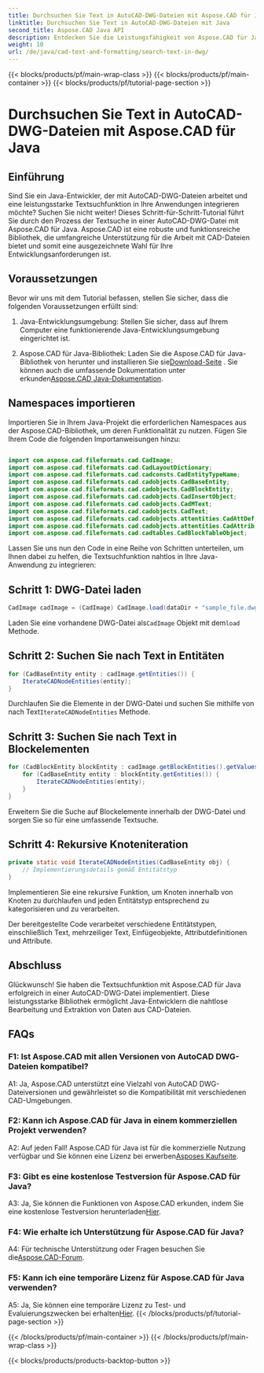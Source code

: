 ```yaml
---
title: Durchsuchen Sie Text in AutoCAD-DWG-Dateien mit Aspose.CAD für Java
linktitle: Durchsuchen Sie Text in AutoCAD-DWG-Dateien mit Java
second_title: Aspose.CAD Java API
description: Entdecken Sie die Leistungsfähigkeit von Aspose.CAD für Java! Suchen Sie effizient nach Text in AutoCAD-DWG-Dateien. Laden Sie die Bibliothek herunter und erweitern Sie Ihre CAD-Anwendung.
weight: 10
url: /de/java/cad-text-and-formatting/search-text-in-dwg/
---
```


{{< blocks/products/pf/main-wrap-class >}}
{{< blocks/products/pf/main-container >}}
{{< blocks/products/pf/tutorial-page-section >}}

# Durchsuchen Sie Text in AutoCAD-DWG-Dateien mit Aspose.CAD für Java

## Einführung

Sind Sie ein Java-Entwickler, der mit AutoCAD-DWG-Dateien arbeitet und eine leistungsstarke Textsuchfunktion in Ihre Anwendungen integrieren möchte? Suchen Sie nicht weiter! Dieses Schritt-für-Schritt-Tutorial führt Sie durch den Prozess der Textsuche in einer AutoCAD-DWG-Datei mit Aspose.CAD für Java. Aspose.CAD ist eine robuste und funktionsreiche Bibliothek, die umfangreiche Unterstützung für die Arbeit mit CAD-Dateien bietet und somit eine ausgezeichnete Wahl für Ihre Entwicklungsanforderungen ist.

## Voraussetzungen

Bevor wir uns mit dem Tutorial befassen, stellen Sie sicher, dass die folgenden Voraussetzungen erfüllt sind:

1. Java-Entwicklungsumgebung: Stellen Sie sicher, dass auf Ihrem Computer eine funktionierende Java-Entwicklungsumgebung eingerichtet ist.

2.  Aspose.CAD für Java-Bibliothek: Laden Sie die Aspose.CAD für Java-Bibliothek von herunter und installieren Sie sie[Download-Seite](https://releases.aspose.com/cad/java/) . Sie können auch die umfassende Dokumentation unter erkunden[Aspose.CAD Java-Dokumentation](https://reference.aspose.com/cad/java/).

## Namespaces importieren

Importieren Sie in Ihrem Java-Projekt die erforderlichen Namespaces aus der Aspose.CAD-Bibliothek, um deren Funktionalität zu nutzen. Fügen Sie Ihrem Code die folgenden Importanweisungen hinzu:

```java

import com.aspose.cad.fileformats.cad.CadImage;
import com.aspose.cad.fileformats.cad.CadLayoutDictionary;
import com.aspose.cad.fileformats.cad.cadconsts.CadEntityTypeName;
import com.aspose.cad.fileformats.cad.cadobjects.CadBaseEntity;
import com.aspose.cad.fileformats.cad.cadobjects.CadBlockEntity;
import com.aspose.cad.fileformats.cad.cadobjects.CadInsertObject;
import com.aspose.cad.fileformats.cad.cadobjects.CadMText;
import com.aspose.cad.fileformats.cad.cadobjects.CadText;
import com.aspose.cad.fileformats.cad.cadobjects.attentities.CadAttDef;
import com.aspose.cad.fileformats.cad.cadobjects.attentities.CadAttrib;
import com.aspose.cad.fileformats.cad.cadtables.CadBlockTableObject;
```

Lassen Sie uns nun den Code in eine Reihe von Schritten unterteilen, um Ihnen dabei zu helfen, die Textsuchfunktion nahtlos in Ihre Java-Anwendung zu integrieren:

## Schritt 1: DWG-Datei laden

```java
CadImage cadImage = (CadImage) CadImage.load(dataDir + "sample_file.dwg");
```

Laden Sie eine vorhandene DWG-Datei als`CadImage` Objekt mit dem`load` Methode.

## Schritt 2: Suchen Sie nach Text in Entitäten

```java
for (CadBaseEntity entity : cadImage.getEntities()) {
    IterateCADNodeEntities(entity);
}
```

 Durchlaufen Sie die Elemente in der DWG-Datei und suchen Sie mithilfe von nach Text`IterateCADNodeEntities` Methode.

## Schritt 3: Suchen Sie nach Text in Blockelementen

```java
for (CadBlockEntity blockEntity : cadImage.getBlockEntities().getValues()) {
    for (CadBaseEntity entity : blockEntity.getEntities()) {
        IterateCADNodeEntities(entity);
    }
}
```

Erweitern Sie die Suche auf Blockelemente innerhalb der DWG-Datei und sorgen Sie so für eine umfassende Textsuche.

## Schritt 4: Rekursive Knoteniteration

```java
private static void IterateCADNodeEntities(CadBaseEntity obj) {
    // Implementierungsdetails gemäß Entitätstyp
}
```

Implementieren Sie eine rekursive Funktion, um Knoten innerhalb von Knoten zu durchlaufen und jeden Entitätstyp entsprechend zu kategorisieren und zu verarbeiten.

Der bereitgestellte Code verarbeitet verschiedene Entitätstypen, einschließlich Text, mehrzeiliger Text, Einfügeobjekte, Attributdefinitionen und Attribute.

## Abschluss

Glückwunsch! Sie haben die Textsuchfunktion mit Aspose.CAD für Java erfolgreich in einer AutoCAD-DWG-Datei implementiert. Diese leistungsstarke Bibliothek ermöglicht Java-Entwicklern die nahtlose Bearbeitung und Extraktion von Daten aus CAD-Dateien.

## FAQs

### F1: Ist Aspose.CAD mit allen Versionen von AutoCAD DWG-Dateien kompatibel?

A1: Ja, Aspose.CAD unterstützt eine Vielzahl von AutoCAD DWG-Dateiversionen und gewährleistet so die Kompatibilität mit verschiedenen CAD-Umgebungen.

### F2: Kann ich Aspose.CAD für Java in einem kommerziellen Projekt verwenden?

 A2: Auf jeden Fall! Aspose.CAD für Java ist für die kommerzielle Nutzung verfügbar und Sie können eine Lizenz bei erwerben[Asposes Kaufseite](https://purchase.aspose.com/buy).

### F3: Gibt es eine kostenlose Testversion für Aspose.CAD für Java?

 A3: Ja, Sie können die Funktionen von Aspose.CAD erkunden, indem Sie eine kostenlose Testversion herunterladen[Hier](https://releases.aspose.com/).

### F4: Wie erhalte ich Unterstützung für Aspose.CAD für Java?

 A4: Für technische Unterstützung oder Fragen besuchen Sie die[Aspose.CAD-Forum](https://forum.aspose.com/c/cad/19).

### F5: Kann ich eine temporäre Lizenz für Aspose.CAD für Java verwenden?

 A5: Ja, Sie können eine temporäre Lizenz zu Test- und Evaluierungszwecken bei erhalten[Hier](https://purchase.aspose.com/temporary-license/).
{{< /blocks/products/pf/tutorial-page-section >}}

{{< /blocks/products/pf/main-container >}}
{{< /blocks/products/pf/main-wrap-class >}}

{{< blocks/products/products-backtop-button >}}
